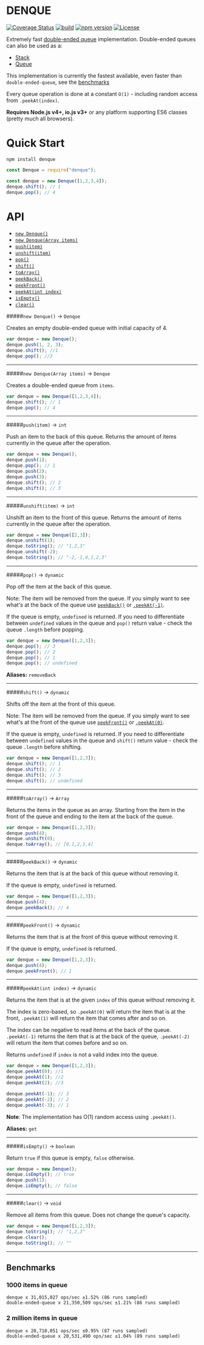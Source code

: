 # DENQUE

[![Coverage Status](https://coveralls.io/repos/github/Salakar/denque/badge.svg?branch=master)](https://coveralls.io/github/Salakar/denque?branch=master)
[![build](https://travis-ci.org/Salakar/denque.svg)](https://travis-ci.org/Salakar/denque)
[![npm version](https://img.shields.io/npm/v/denque.svg)](https://www.npmjs.com/package/denque)
[![License](https://img.shields.io/npm/l/denque.svg)](/LICENSE)

Extremely fast [double-ended queue](http://en.wikipedia.org/wiki/Double-ended_queue) implementation. Double-ended queues can also be used as a:

- [Stack](http://en.wikipedia.org/wiki/Stack_\(abstract_data_type\))
- [Queue](http://en.wikipedia.org/wiki/Queue_\(data_structure\))

This implementation is currently the fastest available, even faster than `double-ended-queue`, see the [benchmarks](#benchmarks)

Every queue operation is done at a constant `O(1)` - including random access from `.peekAt(index)`.

**Requires Node.js v4+, io.js v3+** or any platform supporting ES6 classes (pretty much all browsers).

# Quick Start

    npm install denque

```js
const Denque = require("denque");

const denque = new Denque([1,2,3,4]);
denque.shift(); // 1
denque.pop(); // 4
```


# API

- [`new Denque()`](#new-denque---denque)
- [`new Denque(Array items)`](#new-denquearray-items---denque)
- [`push(item)`](#pushitem---int)
- [`unshift(item)`](#unshiftitem---int)
- [`pop()`](#pop---dynamic)
- [`shift()`](#shift---dynamic)
- [`toArray()`](#toarray---array)
- [`peekBack()`](#peekback---dynamic)
- [`peekFront()`](#peekfront---dynamic)
- [`peekAt(int index)`](#peekAtint-index---dynamic)
- [`isEmpty()`](#isempty---boolean)
- [`clear()`](#clear---void)

#####`new Denque()` -> `Denque`

Creates an empty double-ended queue with initial capacity of 4.

```js
var denque = new Denque();
denque.push(1, 2, 3);
denque.shift(); //1
denque.pop(); //3
```

<hr>

#####`new Denque(Array items)` -> `Denque`

Creates a double-ended queue from `items`.

```js
var denque = new Denque([1,2,3,4]);
denque.shift(); // 1
denque.pop(); // 4
```

<hr>


#####`push(item)` -> `int`

Push an item to the back of this queue. Returns the amount of items currently in the queue after the operation.

```js
var denque = new Denque();
denque.push(1);
denque.pop(); // 1
denque.push(2);
denque.push(3);
denque.shift(); // 2
denque.shift(); // 3
```

<hr>

#####`unshift(item)` -> `int`

Unshift an item to the front of this queue. Returns the amount of items currently in the queue after the operation.

```js
var denque = new Denque([2,3]);
denque.unshift(1);
denque.toString(); // "1,2,3"
denque.unshift(-2);
denque.toString(); // "-2,-1,0,1,2,3"
```

<hr>


#####`pop()` -> `dynamic`

Pop off the item at the back of this queue.

Note: The item will be removed from the queue. If you simply want to see what's at the back of the queue use [`peekBack()`](#peekback---dynamic) or [`.peekAt(-1)`](#peekAtint-index---dynamic).

If the queue is empty, `undefined` is returned. If you need to differentiate between `undefined` values in the queue and `pop()` return value -
check the queue `.length` before popping.

```js
var denque = new Denque([1,2,3]);
denque.pop(); // 3
denque.pop(); // 2
denque.pop(); // 1
denque.pop(); // undefined
```

**Aliases:** `removeBack`

<hr>

#####`shift()` -> `dynamic`

Shifts off the item at the front of this queue.

Note: The item will be removed from the queue. If you simply want to see what's at the front of the queue use [`peekFront()`](#peekfront---dynamic) or [`.peekAt(0)`](#peekAtint-index---dynamic).

If the queue is empty, `undefined` is returned. If you need to differentiate between `undefined` values in the queue and `shift()` return value -
check the queue `.length` before shifting.

```js
var denque = new Denque([1,2,3]);
denque.shift(); // 1
denque.shift(); // 2
denque.shift(); // 3
denque.shift(); // undefined
```

<hr>

#####`toArray()` -> `Array`

Returns the items in the queue as an array. Starting from the item in the front of the queue and ending to the item at the back of the queue.

```js
var denque = new Denque([1,2,3]);
denque.push(4);
denque.unshift(0);
denque.toArray(); // [0,1,2,3,4]
```

<hr>

#####`peekBack()` -> `dynamic`

Returns the item that is at the back of this queue without removing it.

If the queue is empty, `undefined` is returned.

```js
var denque = new Denque([1,2,3]);
denque.push(4);
denque.peekBack(); // 4
```

<hr>

#####`peekFront()` -> `dynamic`

Returns the item that is at the front of this queue without removing it.

If the queue is empty, `undefined` is returned.

```js
var denque = new Denque([1,2,3]);
denque.push(4);
denque.peekFront(); // 1
```

<hr>

#####`peekAt(int index)` -> `dynamic`

Returns the item that is at the given `index` of this queue without removing it.

The index is zero-based, so `.peekAt(0)` will return the item that is at the front, `.peekAt(1)` will return
the item that comes after and so on.

The index can be negative to read items at the back of the queue. `.peekAt(-1)` returns the item that is at the back of the queue,
`.peekAt(-2)` will return the item that comes before and so on.

Returns `undefined` if `index` is not a valid index into the queue.

```js
var denque = new Denque([1,2,3]);
denque.peekAt(0); //1
denque.peekAt(1); //2
denque.peekAt(2); //3

denque.peekAt(-1); // 3
denque.peekAt(-2); // 2
denque.peekAt(-3); // 1
```

**Note**: The implementation has O(1) random access using `.peekAt()`.

**Aliases:** `get`

<hr>

#####`isEmpty()` -> `boolean`

Return `true` if this queue is empty, `false` otherwise.

```js
var denque = new Denque();
denque.isEmpty(); // true
denque.push(1);
denque.isEmpty(); // false
```

<hr>

#####`clear()` -> `void`

Remove all items from this queue. Does not change the queue's capacity.

```js
var denque = new Denque([1,2,3]);
denque.toString(); // "1,2,3"
denque.clear();
denque.toString(); // ""
```
<hr>


## Benchmarks

### 1000 items in queue

    denque x 31,015,027 ops/sec ±1.52% (86 runs sampled)
    double-ended-queue x 21,350,509 ops/sec ±1.21% (86 runs sampled)

### 2 million items in queue

    denque x 28,710,051 ops/sec ±0.95% (87 runs sampled)
    double-ended-queue x 20,531,490 ops/sec ±1.04% (89 runs sampled)
